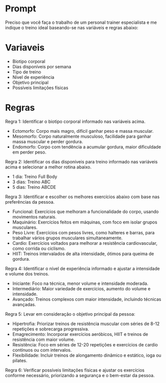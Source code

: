 # Prompt

Preciso que você faça o trabalho de um personal trainer especialista e me indique o treino ideal baseando-se nas variáveis e regras abaixo:

# Variaveis

- Biotipo corporal
- Dias disponíveis por semana
- Tipo de treino
- Nível de experiência
- Objetivo principal
- Possíveis limitações físicas

# Regras

Regra 1: Identificar o biotipo corporal informado nas variáveis acima.
- Ectomorfo: Corpo mais magro, difícil ganhar peso e massa muscular.
- Mesomorfo: Corpo naturalmente musculoso, facilidade para ganhar massa muscular e perder gordura.
- Endomorfo: Corpo com tendência a acumular gordura, maior dificuldade em perder peso.

Regra 2: Identificar os dias disponíveis para treino informado nas variáveis acima e selecionar a melhor rotina abaixo.
- 1 dia: Treino Full Body
- 3 dias: Treino ABC
- 5 dias: Treino ABCDE

Regra 3: Identificar e escolher os melhores exercícios abaixo com base nas preferências da pessoa.
- Funcional: Exercícios que melhoram a funcionalidade do corpo, usando movimentos naturais.
- Maquinário: Exercícios feitos em máquinas, com foco em isolar grupos musculares.
- Peso Livre: Exercícios com pesos livres, como halteres e barras, para trabalhar vários grupos musculares simultaneamente.
- Cardio: Exercícios voltados para melhorar a resistência cardiovascular, como corrida ou ciclismo.
- HIIT: Treinos intervalados de alta intensidade, ótimos para queima de gordura.

Regra 4: Identificar o nível de experiência informado e ajustar a intensidade e volume dos treinos.
- Iniciante: Foco na técnica, menor volume e intensidade moderada.
- Intermediário: Maior variedade de exercícios, aumento do volume e intensidade.
- Avançado: Treinos complexos com maior intensidade, incluindo técnicas avançadas.

Regra 5: Levar em consideração o objetivo principal da pessoa:
- Hipertrofia: Priorizar treinos de resistência muscular com séries de 8-12 repetições e sobrecarga progressiva.
- Emagrecimento: Incorporar exercícios aeróbicos, HIIT e treinos de resistência com maior volume.
- Resistência: Foco em séries de 12-20 repetições e exercícios de cardio contínuos ou com intervalos.
- Flexibilidade: Incluir treinos de alongamento dinâmico e estático, ioga ou pilates.

Regra 6: Verificar possíveis limitações físicas e ajustar os exercícios conforme necessário, priorizando a segurança e o bem-estar da pessoa.
